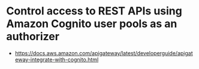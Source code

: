 # Control access to REST APIs using Amazon Cognito user pools as an authorizer
* https://docs.aws.amazon.com/apigateway/latest/developerguide/apigateway-integrate-with-cognito.html

